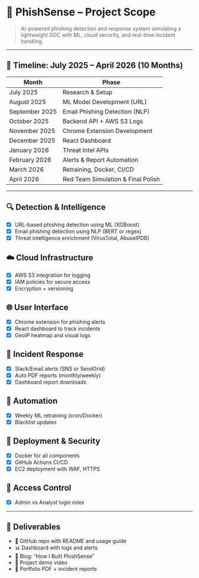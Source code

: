 # 🔐 PhishSense – Project Scope

> AI-powered phishing detection and response system simulating a lightweight SOC with ML, cloud security, and real-time incident handling.

---

## 📅 Timeline: July 2025 – April 2026 (10 Months)

| Month         | Phase                                      |
|---------------|--------------------------------------------|
| July 2025     | Research & Setup                           |
| August 2025   | ML Model Development (URL)                 |
| September 2025| Email Phishing Detection (NLP)             |
| October 2025  | Backend API + AWS S3 Logs                  |
| November 2025 | Chrome Extension Development               |
| December 2025 | React Dashboard                            |
| January 2026  | Threat Intel APIs                          |
| February 2026 | Alerts & Report Automation                 |
| March 2026    | Retraining, Docker, CI/CD                  |
| April 2026    | Red Team Simulation & Final Polish         |

---

## 🔍 Detection & Intelligence
- [x] URL-based phishing detection using ML (XGBoost)
- [x] Email phishing detection using NLP (BERT or regex)
- [x] Threat intelligence enrichment (VirusTotal, AbuseIPDB)

## ☁️ Cloud Infrastructure
- [x] AWS S3 integration for logging
- [x] IAM policies for secure access
- [x] Encryption + versioning

## 🌐 User Interface
- [x] Chrome extension for phishing alerts
- [x] React dashboard to track incidents
- [x] GeoIP heatmap and visual logs

## 🚨 Incident Response
- [x] Slack/Email alerts (SNS or SendGrid)
- [x] Auto PDF reports (monthly/weekly)
- [x] Dashboard report downloads

## 🤖 Automation
- [x] Weekly ML retraining (cron/Docker)
- [x] Blacklist updates

## 🐳 Deployment & Security
- [x] Docker for all components
- [x] GitHub Actions CI/CD
- [x] EC2 deployment with WAF, HTTPS

## 🔐 Access Control
- [x] Admin vs Analyst login roles

---

## 🎯 Deliverables
- 🔗 GitHub repo with README and usage guide
- 📊 Dashboard with logs and alerts
- 📝 Blog: “How I Built PhishSense”
- 🎥 Project demo video
- 📄 Portfolio PDF + incident reports
